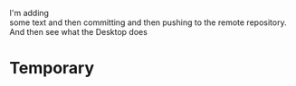 I'm	adding	
some	text	and	then	committing	and	then	pushing	to	the	remote	repository.		And	then	see	
what	the	Desktop	does
# Temporary